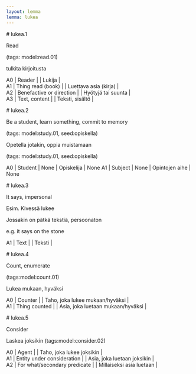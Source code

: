 ```yaml
---
layout: lemma
lemma: lukea
---
```


<div class="sense">
# <span class="sensename">lukea.1</span>

<span class="description">Read</span>

(tags: model:read.01)

<span class="description">tulkita kirjoitusta</span>

A0 | Reader |   | Lukija |  
A1 | Thing read (book) |   | Luettava asia (kirja) |  
A2 | Benefactive or direction |   | Hyötyjä tai suunta |  
A3 | Text, content |   | Teksti, sisältö |  

</div>

<div class="sense">
# <span class="sensename">lukea.2</span>

<span class="description">Be a student, learn something, commit to memory</span>

(tags: model:study.01, seed:opiskella)

<span class="description">Opetella jotakin, oppia muistamaan</span>

(tags: model:study.01, seed:opiskella)

A0 | Student | None | Opiskelija | None
A1 | Subject | None | Opintojen aihe | None

</div>

<div class="sense">
# <span class="sensename">lukea.3</span>

<span class="description">It says, impersonal</span>

Esim. Kivessä lukee

<span class="description">Jossakin on pätkä tekstiä, persoonaton</span>

e.g. it says on the stone

A1 | Text |   | Teksti |  

</div>

<div class="sense">
# <span class="sensename">lukea.4</span>

<span class="description">Count, enumerate</span>

(tags:model:count.01)

<span class="description">Lukea mukaan, hyväksi</span>

A0 | Counter |   | Taho, joka lukee mukaan/hyväksi |  
A1 | Thing counted |   | Asia, joka luetaan mukaan/hyväksi |  

</div>

<div class="sense">
# <span class="sensename">lukea.5</span>

<span class="description">Consider</span>

<span class="description">Laskea joksikin (tags:model:consider.02)</span>

A0 | Agent |   | Taho, joka lukee joksikin |  
A1 | Entity under consideration |   | Asia, joka luetaan joksikin |  
A2 | For what/secondary predicate |   | Millaiseksi asia luetaan |  

</div>

